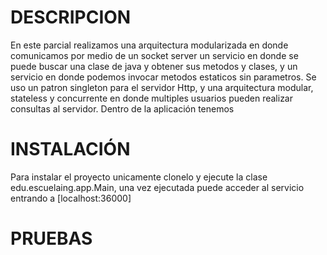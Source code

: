 # DESCRIPCION
  En este parcial realizamos una arquitectura modularizada en donde comunicamos por medio de un socket server un servicio en donde se puede buscar una clase de java y obtener sus metodos y clases, y un servicio en donde podemos invocar metodos estaticos sin parametros.
  Se uso un patron singleton para el servidor Http, y una arquitectura modular, stateless y concurrente en donde multiples usuarios pueden realizar consultas al servidor.
  Dentro de la aplicación tenemos 
# INSTALACIÓN
  Para instalar el proyecto unicamente clonelo y ejecute la clase edu.escuelaing.app.Main, una vez ejecutada puede acceder al servicio entrando a [localhost:36000]
  

# PRUEBAS

